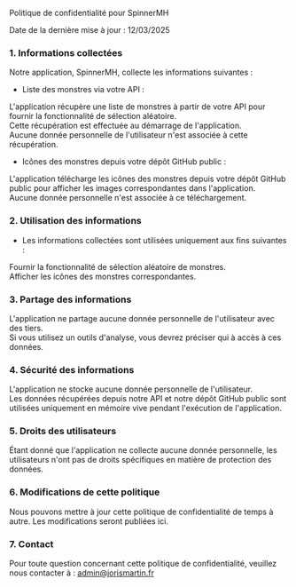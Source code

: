Politique de confidentialité pour SpinnerMH

Date de la dernière mise à jour : 12/03/2025

### 1. Informations collectées

Notre application, SpinnerMH, collecte les informations suivantes :

- Liste des monstres via votre API : 

L'application récupère une liste de monstres à partir de votre API pour fournir la fonctionnalité de sélection aléatoire.</br>
Cette récupération est effectuée au démarrage de l'application.</br>
Aucune donnée personnelle de l'utilisateur n'est associée à cette récupération.</br>

- Icônes des monstres depuis votre dépôt GitHub public :

L'application télécharge les icônes des monstres depuis votre dépôt GitHub public pour afficher les images correspondantes dans l'application.</br>
Aucune donnée personnelle n'est associée à ce téléchargement.</br>


### 2. Utilisation des informations

- Les informations collectées sont utilisées uniquement aux fins suivantes :

Fournir la fonctionnalité de sélection aléatoire de monstres.</br>
Afficher les icônes des monstres correspondantes.</br>


### 3. Partage des informations

L'application ne partage aucune donnée personnelle de l'utilisateur avec des tiers.</br>
Si vous utilisez un outils d'analyse, vous devrez préciser qui à accès à ces données.</br>


### 4. Sécurité des informations

L'application ne stocke aucune donnée personnelle de l'utilisateur.</br>
Les données récupérées depuis notre API et notre dépôt GitHub public sont utilisées uniquement en mémoire vive pendant l'exécution de l'application.</br>


### 5. Droits des utilisateurs

Étant donné que l'application ne collecte aucune donnée personnelle, les utilisateurs n'ont pas de droits spécifiques en matière de protection des données.</br>


### 6. Modifications de cette politique

Nous pouvons mettre à jour cette politique de confidentialité de temps à autre. Les modifications seront publiées ici.


### 7. Contact

Pour toute question concernant cette politique de confidentialité, veuillez nous contacter à : admin@jorismartin.fr
